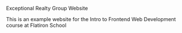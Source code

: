 Exceptional Realty Group Website

This is an example website for the Intro to Frontend Web Development course at Flatiron School
